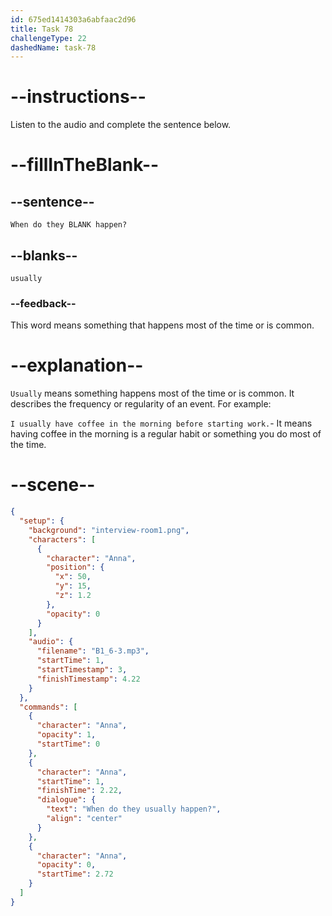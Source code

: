 ```yaml
---
id: 675ed1414303a6abfaac2d96
title: Task 78
challengeType: 22
dashedName: task-78
---
```


<!-- (Audio) Anna: When do they usually happen? -->

# --instructions--

Listen to the audio and complete the sentence below.

# --fillInTheBlank--

## --sentence--

`When do they BLANK happen?`

## --blanks--

`usually`

### --feedback--

This word means something that happens most of the time or is common.

# --explanation--

`Usually` means something happens most of the time or is common. It describes the frequency or regularity of an event. For example:

`I usually have coffee in the morning before starting work.`- It means having coffee in the morning is a regular habit or something you do most of the time.

# --scene--

```json
{
  "setup": {
    "background": "interview-room1.png",
    "characters": [
      {
        "character": "Anna",
        "position": {
          "x": 50,
          "y": 15,
          "z": 1.2
        },
        "opacity": 0
      }
    ],
    "audio": {
      "filename": "B1_6-3.mp3",
      "startTime": 1,
      "startTimestamp": 3,
      "finishTimestamp": 4.22
    }
  },
  "commands": [
    {
      "character": "Anna",
      "opacity": 1,
      "startTime": 0
    },
    {
      "character": "Anna",
      "startTime": 1,
      "finishTime": 2.22,
      "dialogue": {
        "text": "When do they usually happen?",
        "align": "center"
      }
    },
    {
      "character": "Anna",
      "opacity": 0,
      "startTime": 2.72
    }
  ]
}
```
